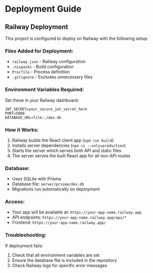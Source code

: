 # Deployment Guide

## Railway Deployment

This project is configured to deploy on Railway with the following setup:

### Files Added for Deployment:
- `railway.json` - Railway configuration
- `.nixpacks` - Build configuration
- `Procfile` - Process definition
- `.gitignore` - Excludes unnecessary files

### Environment Variables Required:
Set these in your Railway dashboard:

```
JWT_SECRET=your_secure_jwt_secret_here
PORT=5000
DATABASE_URL=file:./dev.db
```

### How it Works:
1. Railway builds the React client app (`npm run build`)
2. Installs server dependencies (`npm ci --only=production`)
3. Starts the server which serves both API and static files
4. The server serves the built React app for all non-API routes

### Database:
- Uses SQLite with Prisma
- Database file: `server/prisma/dev.db`
- Migrations run automatically on deployment

### Access:
- Your app will be available at: `https://your-app-name.railway.app`
- API endpoints: `https://your-app-name.railway.app/api/*`
- Frontend: `https://your-app-name.railway.app/`

### Troubleshooting:
If deployment fails:
1. Check that all environment variables are set
2. Ensure the database file is included in the repository
3. Check Railway logs for specific error messages
